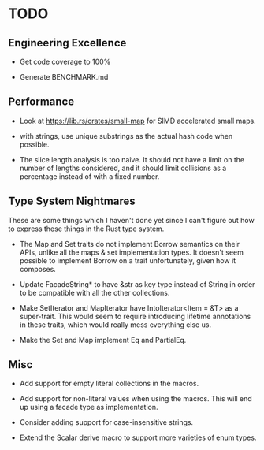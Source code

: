 # TODO

## Engineering Excellence

- Get code coverage to 100%

- Generate BENCHMARK.md

## Performance

- Look at https://lib.rs/crates/small-map for SIMD accelerated small maps.

- with strings, use unique substrings as the actual hash code when possible.

- The slice length analysis is too naive. It should not have a limit on the number of lengths considered,
  and it should limit collisions as a percentage instead of with a fixed number.

## Type System Nightmares

These are some things which I haven't done yet since I can't figure out how to express these things in the
Rust type system.

- The Map and Set traits do not implement Borrow<T> semantics on their APIs, unlike all the maps & set
implementation types. It doesn't seem possible to implement Borrow<T> on a trait unfortunately, given how
it composes.

- Update FacadeString* to have &str as key type instead of String in order to be compatible with all the other
  collections.

- Make SetIterator and MapIterator have IntoIterator<Item = &T> as a super-trait. This would seem to require introducing
lifetime annotations in these traits, which would really mess everything else us.

- Make the Set and Map implement Eq and PartialEq.

## Misc

- Add support for empty literal collections in the macros.

- Add support for non-literal values when using the macros. This will end up using a facade
  type as implementation.

- Consider adding support for case-insensitive strings.

- Extend the Scalar derive macro to support more varieties of enum types.
